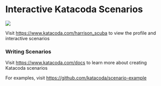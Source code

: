 # Interactive Katacoda Scenarios

[![](http://shields.katacoda.com/katacoda/harrison_scuba/count.svg)](https://www.katacoda.com/harrison_scuba "Get your profile on Katacoda.com")

Visit https://www.katacoda.com/harrison_scuba to view the profile and interactive scenarios

### Writing Scenarios
Visit https://www.katacoda.com/docs to learn more about creating Katacoda scenarios

For examples, visit https://github.com/katacoda/scenario-example
